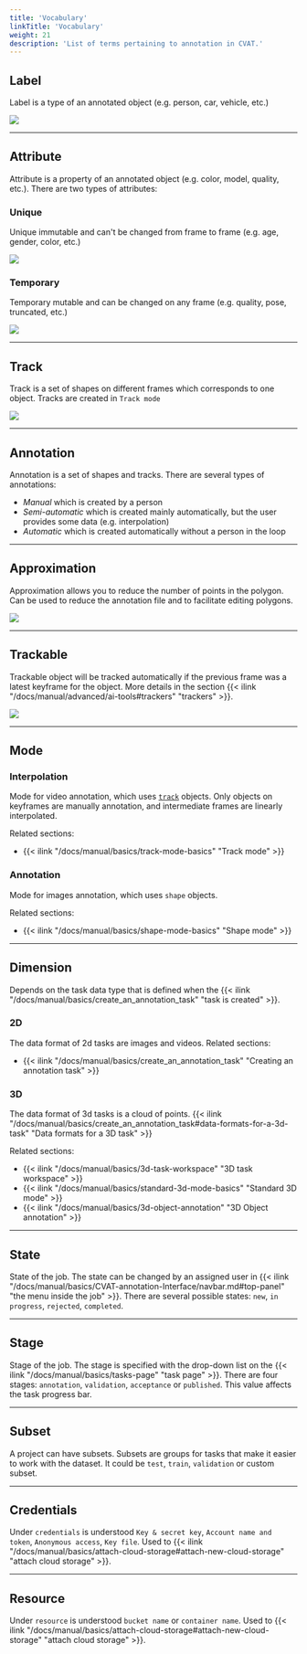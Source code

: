 ```yaml
---
title: 'Vocabulary'
linkTitle: 'Vocabulary'
weight: 21
description: 'List of terms pertaining to annotation in CVAT.'
---
```

## Label
Label is a type of an annotated object (e.g. person, car, vehicle, etc.)

![](/images/image032_detrac.jpg)

---

## Attribute
Attribute is a property of an annotated object (e.g. color, model,
quality, etc.). There are two types of attributes:

### Unique
Unique immutable and can't be changed from frame to frame (e.g. age, gender, color, etc.)

  ![](/images/image073.jpg)

### Temporary
Temporary mutable and can be changed on any frame (e.g. quality, pose, truncated, etc.)

  ![](/images/image072.jpg)

---

## Track
Track is a set of shapes on different frames which corresponds to one object.
Tracks are created in `Track mode`

![](/images/gif003_detrac.gif)

---

## Annotation
Annotation is a set of shapes and tracks. There are several types of annotations:

- _Manual_ which is created by a person
- _Semi-automatic_ which is created mainly automatically, but the user provides some data (e.g. interpolation)
- _Automatic_ which is created automatically without a person in the loop

---

## Approximation
Approximation allows you to reduce the number of points in the polygon.
Can be used to reduce the annotation file and to facilitate editing polygons.

![](/images/approximation_accuracy.gif)

---

## Trackable
Trackable object will be tracked automatically if the previous frame was
a latest keyframe for the object. More details in the section
{{< ilink "/docs/manual/advanced/ai-tools#trackers" "trackers" >}}.

![](/images/tracker_indication_detrac.jpg)

---

## Mode

### Interpolation
Mode for video annotation, which uses [`track`](#track) objects.
Only objects on keyframes are manually annotation, and intermediate frames are linearly interpolated.

Related sections:
- {{< ilink "/docs/manual/basics/track-mode-basics" "Track mode" >}}

### Annotation
Mode for images annotation, which uses `shape` objects.

Related sections:
- {{< ilink "/docs/manual/basics/shape-mode-basics" "Shape mode" >}}

---

## Dimension

Depends on the task data type that is defined when the
{{< ilink "/docs/manual/basics/create_an_annotation_task" "task is created" >}}.

### 2D

The data format of 2d tasks are images and videos.
Related sections:
- {{< ilink "/docs/manual/basics/create_an_annotation_task" "Creating an annotation task" >}}

### 3D

The data format of 3d tasks is a cloud of points.
{{< ilink "/docs/manual/basics/create_an_annotation_task#data-formats-for-a-3d-task" "Data formats for a 3D task" >}}

Related sections:
- {{< ilink "/docs/manual/basics/3d-task-workspace" "3D task workspace" >}}
- {{< ilink "/docs/manual/basics/standard-3d-mode-basics" "Standard 3D mode" >}}
- {{< ilink "/docs/manual/basics/3d-object-annotation" "3D Object annotation" >}}

---

## State
State of the job. The state can be changed by an assigned user in
{{< ilink "/docs/manual/basics/CVAT-annotation-Interface/navbar.md#top-panel" "the menu inside the job" >}}.
There are several possible states: `new`, `in progress`, `rejected`, `completed`.

---

## Stage
Stage of the job. The stage is specified with the drop-down list on the
{{< ilink "/docs/manual/basics/tasks-page" "task page" >}}.
There are four stages: `annotation`, `validation`, `acceptance` or `published`. This value affects the task progress bar.

---

## Subset
A project can have subsets. Subsets are groups for tasks that make it easier to work with the dataset.
It could be `test`, `train`, `validation` or custom subset.

---

## Credentials
Under `credentials` is understood `Key & secret key`, `Account name and token`, `Anonymous access`, `Key file`.
Used to {{< ilink "/docs/manual/basics/attach-cloud-storage#attach-new-cloud-storage" "attach cloud storage" >}}.

---

## Resource

Under `resource` is understood `bucket name` or `container name`.
Used to {{< ilink "/docs/manual/basics/attach-cloud-storage#attach-new-cloud-storage" "attach cloud storage" >}}.
